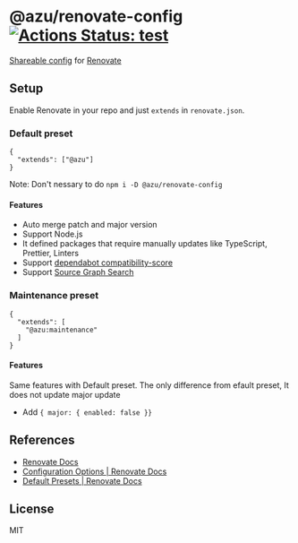 # @azu/renovate-config [![Actions Status: test](https://github.com/azu/renovate-config/workflows/test/badge.svg)](https://github.com/azu/renovate-config/actions?query=workflow%3A"test")

[Shareable config](https://renovatebot.com/docs/config-presets/) for [Renovate](https://renovatebot.com)

## Setup

Enable Renovate in your repo and just `extends` in `renovate.json`.

### Default preset

```json5
{
  "extends": ["@azu"]
}
```

Note: Don't nessary to do `npm i -D @azu/renovate-config`

#### Features

- Auto merge patch and major version
- Support Node.js
- It defined packages that require manually updates like TypeScript, Prettier, Linters
- Support [dependabot compatibility-score](https://dependabot.com/compatibility-score/)
- Support [Source Graph Search](https://about.sourcegraph.com/)

### Maintenance preset

```json5
{
  "extends": [
    "@azu:maintenance"
  ]
}
```

#### Features

Same features with Default preset.
The only difference from efault preset, It does not update major update

- Add `{ major: { enabled: false }}`

## References

- [Renovate Docs](https://renovatebot.com/docs/)
- [Configuration Options \| Renovate Docs](https://renovatebot.com/docs/configuration-options/)
- [Default Presets \| Renovate Docs](https://renovatebot.com/docs/presets-default/)

## License

MIT

